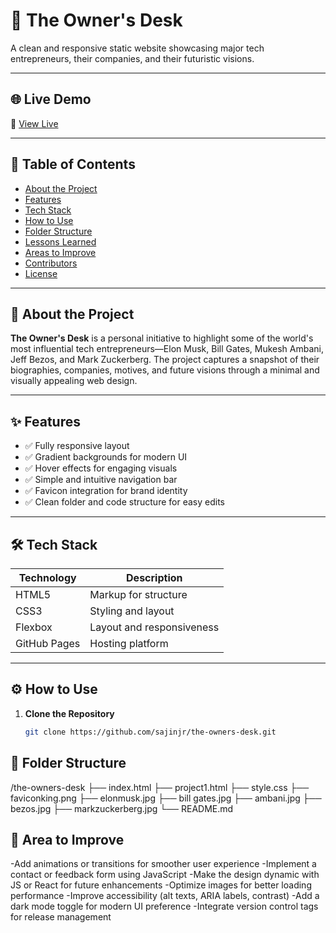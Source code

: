 # 📌 The Owner's Desk

A clean and responsive static website showcasing major tech entrepreneurs, their companies, and their futuristic visions.

---

## 🌐 Live Demo

🔗 [View Live](https://sajinjr.github.io/the-owners-desk)

---

## 🧾 Table of Contents

- [About the Project](#-about-the-project)
- [Features](#-features)
- [Tech Stack](#-tech-stack)
- [How to Use](#-how-to-use)
- [Folder Structure](#-folder-structure)
- [Lessons Learned](#-lessons-learned)
- [Areas to Improve](#-areas-to-improve)
- [Contributors](#-contributors)
- [License](#-license)

---

## 📖 About the Project

**The Owner's Desk** is a personal initiative to highlight some of the world's most influential tech entrepreneurs—Elon Musk, Bill Gates, Mukesh Ambani, Jeff Bezos, and Mark Zuckerberg. The project captures a snapshot of their biographies, companies, motives, and future visions through a minimal and visually appealing web design.

---

## ✨ Features

- ✅ Fully responsive layout
- ✅ Gradient backgrounds for modern UI
- ✅ Hover effects for engaging visuals
- ✅ Simple and intuitive navigation bar
- ✅ Favicon integration for brand identity
- ✅ Clean folder and code structure for easy edits

---


## 🛠 Tech Stack

| Technology | Description |
|------------|-------------|
| HTML5 | Markup for structure |
| CSS3 | Styling and layout |
| Flexbox | Layout and responsiveness |
| GitHub Pages | Hosting platform |

---

## ⚙️ How to Use

1. **Clone the Repository**
   ```bash
   git clone https://github.com/sajinjr/the-owners-desk.git

## 📂 Folder Structure
/the-owners-desk
├── index.html
├── project1.html
├── style.css
├── faviconking.png
├── elonmusk.jpg
├── bill gates.jpg
├── ambani.jpg
├── bezos.jpg
├── markzuckerberg.jpg
└── README.md
## 🔧 Area to Improve
-Add animations or transitions for smoother user experience
-Implement a contact or feedback form using JavaScript
-Make the design dynamic with JS or React for future enhancements
-Optimize images for better loading performance
-Improve accessibility (alt texts, ARIA labels, contrast)
-Add a dark mode toggle for modern UI preference
-Integrate version control tags for release management

